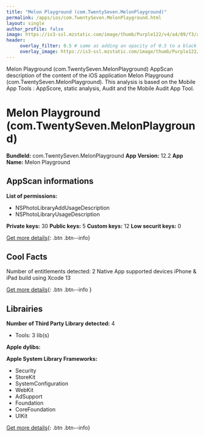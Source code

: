```yaml
---
title: "Melon Playground (com.TwentySeven.MelonPlayground)"
permalink: /apps/ios/com.TwentySeven.MelonPlayground.html
layout: single
author_profile: false
image: https://is3-ssl.mzstatic.com/image/thumb/Purple122/v4/a4/89/f3/a489f385-6dfd-64fc-5d48-56bfd3aa7194/AppIcon-0-0-1x_U007emarketing-0-0-0-7-0-0-sRGB-0-0-0-GLES2_U002c0-512MB-85-220-0-0.png/512x512bb.jpg
header: 
     overlay_filter: 0.5 # same as adding an opacity of 0.5 to a black background
     overlay_image: https://is3-ssl.mzstatic.com/image/thumb/Purple122/v4/a4/89/f3/a489f385-6dfd-64fc-5d48-56bfd3aa7194/AppIcon-0-0-1x_U007emarketing-0-0-0-7-0-0-sRGB-0-0-0-GLES2_U002c0-512MB-85-220-0-0.png/512x512bb.jpg
---
```

Melon Playground (com.TwentySeven.MelonPlayground) AppScan description of the content of the iOS application Melon Playground (com.TwentySeven.MelonPlayground). This analysis is based on the Mobile App Tools : AppScore, static analysis, Audit and the Mobile Audit App Tool.

# Melon Playground (com.TwentySeven.MelonPlayground)

**BundleId:** com.TwentySeven.MelonPlayground
**App Version:** 12.2
**App Name:** Melon Playground


## AppScan informations 

**List of permissions:** 
- NSPhotoLibraryAddUsageDescription
- NSPhotoLibraryUsageDescription
  
  
**Private keys:** 30
**Public keys:** 5
**Custom keys:** 12
**Low securit keys:** 0
  
[Get more details](/pricing.html){: .btn .btn--info}

## Cool Facts

Number of entitlements detected: 2
Native App
supported devices iPhone & iPad
build using Xcode 13
  
[Get more details](/pricing.html){: .btn .btn--info }

## Librairies 
**Number of Third Party Library detected:** 4
- Tools: 3 lib(s)


**Apple dylibs:**


**Apple System Library Frameworks:**
- Security
- StoreKit
- SystemConfiguration
- WebKit
- AdSupport
- Foundation
- CoreFoundation
- UIKit


  
[Get more details](/pricing.html){: .btn .btn--info}


